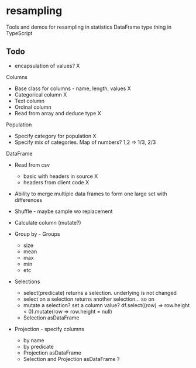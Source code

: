 # resampling

Tools and demos for resampling in statistics
DataFrame type thing in TypeScript

## Todo

- encapsulation of values? X

Columns

- Base class for columns - name, length, values X
- Categorical column X
- Text column
- Ordinal column
- Read from array and deduce type X

Population

- Specify category for population X
- Specify mix of categories. Map of numbers? 1,2 => 1/3, 2/3

DataFrame

- Read from csv
  - basic with headers in source X
  - headers from client code X
- Ability to merge multiple data frames to form one large set with differences
- Shuffle - maybe sample wo replacement
- Calculate column (mutate?)
- Group by - Groups

  - size
  - mean
  - max
  - min
  - etc

- Selections
  - select(predicate) returns a selection. underlying is not changed
  - select on a selection returns another selection... so on
  - mutate a selection? set a column value?
    df.select((row) => row.height < 0).mutate(row => row.height = null)
  - Selection asDataFrame
- Projection - specify columns
  - by name
  - by predicate
  - Projection asDataFrame
  - Selection and Projection asDataFrame ?
